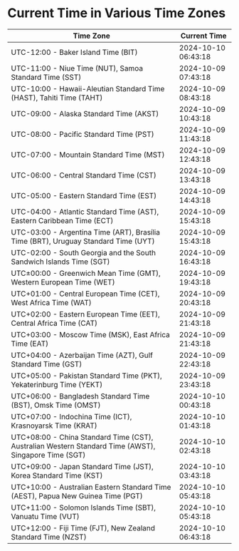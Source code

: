 # Current Time in Various Time Zones

| Time Zone | Current Time |
|-----------|--------------|
| UTC-12:00 - Baker Island Time (BIT) | 2024-10-10 06:43:18 |
| UTC-11:00 - Niue Time (NUT), Samoa Standard Time (SST) | 2024-10-09 07:43:18 |
| UTC-10:00 - Hawaii-Aleutian Standard Time (HAST), Tahiti Time (TAHT) | 2024-10-09 08:43:18 |
| UTC-09:00 - Alaska Standard Time (AKST) | 2024-10-09 10:43:18 |
| UTC-08:00 - Pacific Standard Time (PST) | 2024-10-09 11:43:18 |
| UTC-07:00 - Mountain Standard Time (MST) | 2024-10-09 12:43:18 |
| UTC-06:00 - Central Standard Time (CST) | 2024-10-09 13:43:18 |
| UTC-05:00 - Eastern Standard Time (EST) | 2024-10-09 14:43:18 |
| UTC-04:00 - Atlantic Standard Time (AST), Eastern Caribbean Time (ECT) | 2024-10-09 15:43:18 |
| UTC-03:00 - Argentina Time (ART), Brasília Time (BRT), Uruguay Standard Time (UYT) | 2024-10-09 15:43:18 |
| UTC-02:00 - South Georgia and the South Sandwich Islands Time (SGT) | 2024-10-09 16:43:18 |
| UTC±00:00 - Greenwich Mean Time (GMT), Western European Time (WET) | 2024-10-09 19:43:18 |
| UTC+01:00 - Central European Time (CET), West Africa Time (WAT) | 2024-10-09 20:43:18 |
| UTC+02:00 - Eastern European Time (EET), Central Africa Time (CAT) | 2024-10-09 21:43:18 |
| UTC+03:00 - Moscow Time (MSK), East Africa Time (EAT) | 2024-10-09 21:43:18 |
| UTC+04:00 - Azerbaijan Time (AZT), Gulf Standard Time (GST) | 2024-10-09 22:43:18 |
| UTC+05:00 - Pakistan Standard Time (PKT), Yekaterinburg Time (YEKT) | 2024-10-09 23:43:18 |
| UTC+06:00 - Bangladesh Standard Time (BST), Omsk Time (OMST) | 2024-10-10 00:43:18 |
| UTC+07:00 - Indochina Time (ICT), Krasnoyarsk Time (KRAT) | 2024-10-10 01:43:18 |
| UTC+08:00 - China Standard Time (CST), Australian Western Standard Time (AWST), Singapore Time (SGT) | 2024-10-10 02:43:18 |
| UTC+09:00 - Japan Standard Time (JST), Korea Standard Time (KST) | 2024-10-10 03:43:18 |
| UTC+10:00 - Australian Eastern Standard Time (AEST), Papua New Guinea Time (PGT) | 2024-10-10 05:43:18 |
| UTC+11:00 - Solomon Islands Time (SBT), Vanuatu Time (VUT) | 2024-10-10 05:43:18 |
| UTC+12:00 - Fiji Time (FJT), New Zealand Standard Time (NZST) | 2024-10-10 06:43:18 |
